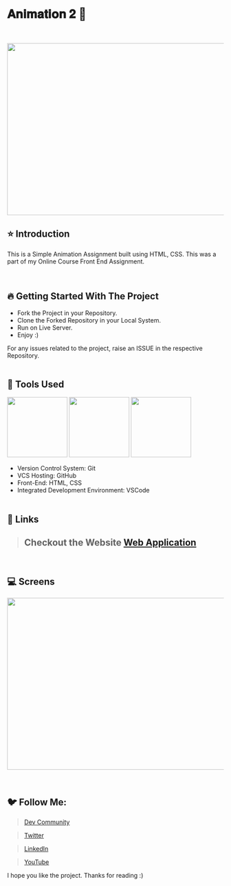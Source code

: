 # 𝐀𝐧𝐢𝐦𝐚𝐭𝐢𝐨𝐧 𝟐 🚀

<br/>
<p align="center">
<img height="400" width="800" src="https://user-images.githubusercontent.com/76626529/183901288-402b270f-ec42-4907-928a-c8379682f321.gif">
</p>

## ⭐ Introduction

This is a Simple Animation Assignment built using HTML, CSS. This was a part of my Online Course Front End Assignment.

   <br/>

## 🔥 Getting Started With The Project

-  Fork the Project in your Repository.
-  Clone the Forked Repository in your Local System.
-  Run on Live Server.
-  Enjoy :)

For any issues related to the project, raise an ISSUE in the respective Repository.
<br/>
<br/>

## 🔨 Tools Used

<p align="justify">
<img height="140" width="140" src="https://www.w3.org/html/logo/downloads/HTML5_Logo_256.png">
<img height="140" width="140" src="https://logodix.com/logo/470309.png">
<img height="140" width="140" src="https://code.visualstudio.com/assets/apple-touch-icon.png">
</p>

-  Version Control System: Git
-  VCS Hosting: GitHub
-  Front-End: HTML, CSS
-  Integrated Development Environment: VSCode
   <br/>
   <br/>

## 🔗 Links

> ## Checkout the Website [Web Application](https://ayush-kanduri.github.io/Animation-2/)

 <br/>

## 💻 Screens

<p align="justify">
<img height="400" width="800" src="https://user-images.githubusercontent.com/76626529/183901288-402b270f-ec42-4907-928a-c8379682f321.gif">
</p>
<br/>

## 🐦 Follow Me:

> [Dev Community](https://dev.to/ayushkanduri)

> [Twitter](https://twitter.com/ayush_codes)

> [LinkedIn](https://www.linkedin.com/in/ayushkanduri/)

> [YouTube](https://www.youtube.com/channel/UC6c1ajC_2jF7wQp7Y13t2bg)

I hope you like the project. Thanks for reading :)
